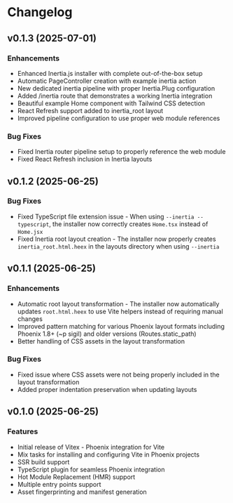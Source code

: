 # Changelog

## v0.1.3 (2025-07-01)

### Enhancements

* Enhanced Inertia.js installer with complete out-of-the-box setup
* Automatic PageController creation with example inertia action
* New dedicated inertia pipeline with proper Inertia.Plug configuration
* Added /inertia route that demonstrates a working Inertia integration
* Beautiful example Home component with Tailwind CSS detection
* React Refresh support added to inertia_root layout
* Improved pipeline configuration to use proper web module references

### Bug Fixes

* Fixed Inertia router pipeline setup to properly reference the web module
* Fixed React Refresh inclusion in Inertia layouts

## v0.1.2 (2025-06-25)

### Bug Fixes

* Fixed TypeScript file extension issue - When using `--inertia --typescript`, the installer now correctly creates `Home.tsx` instead of `Home.jsx`
* Fixed Inertia root layout creation - The installer now properly creates `inertia_root.html.heex` in the layouts directory when using `--inertia`

## v0.1.1 (2025-06-25)

### Enhancements

* Automatic root layout transformation - The installer now automatically updates `root.html.heex` to use Vite helpers instead of requiring manual changes
* Improved pattern matching for various Phoenix layout formats including Phoenix 1.8+ (~p sigil) and older versions (Routes.static_path)
* Better handling of CSS assets in the layout transformation

### Bug Fixes

* Fixed issue where CSS assets were not being properly included in the layout transformation
* Added proper indentation preservation when updating layouts

## v0.1.0 (2025-06-25)

### Features

* Initial release of Vitex - Phoenix integration for Vite
* Mix tasks for installing and configuring Vite in Phoenix projects
* SSR build support
* TypeScript plugin for seamless Phoenix integration
* Hot Module Replacement (HMR) support
* Multiple entry points support
* Asset fingerprinting and manifest generation